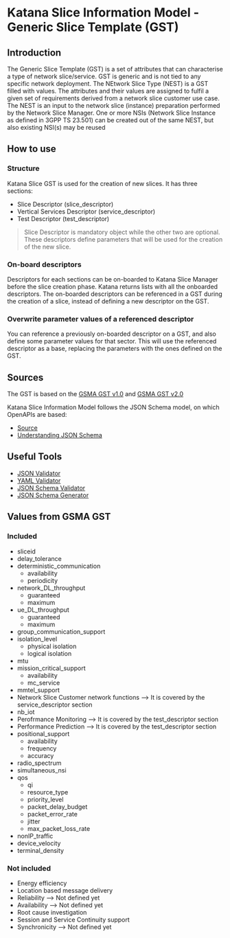 # Katana Slice Information Model - Generic Slice Template (GST)

## Introduction
The Generic Slice Template (GST) is a set of attributes that can characterise a type
of network slice/service. GST is generic and is not tied to any specific network deployment.
The NEtwork Slice Type (NEST) is a GST filled with values. The attributes and their values
are assigned to fulfil a given set of requirements derived from a network slice customer use
case. The NEST is an input to the network slice (instance) preparation performed by the
Network Slice Manager. One or more NSIs (Network Slice Instance
as defined in 3GPP TS 23.501) can be created out of the same NEST, but also existing
NSI(s) may be reused

## How to use
### Structure
Katana Slice GST is used for the creation of new slices. It has three sections:

* Slice Descriptor (slice_descriptor)
* Vertical Services Descriptor (service_descriptor)
* Test Descriptor (test_descriptor)

> Slice Descriptor is mandatory object while the other two are optional.
These descriptors define parameters that will be used for the creation of the new slice.

### On-board descriptors
Descriptors for each sections can be on-boarded to Katana Slice Manager before the slice creation phase. Katana returns lists with all the onboarded descriptors. The on-boarded descriptors can be referenced in a GST during the creation of a slice, instead of defining a new descriptor on the GST.

### Overwrite parameter values of a referenced descriptor
You can reference a previously on-boarded descriptor on a GST, and also define some parameter values for that sector. This will use the referenced descriptor as a base, replacing the parameters with the ones defined on the GST.


## Sources
The GST is based on the [GSMA GST v1.0](https://www.gsma.com/newsroom/wp-content/uploads//NG.116-v1.0.pdf)
and [GSMA GST v2.0](https://www.gsma.com/newsroom/wp-content/uploads//NG.116-v2.0.pdf)

Katana Slice Information Model follows the JSON Schema model, on which OpenAPIs are based:

* [Source](http://json-schema.org/)
* [Understanding JSON Schema](http://json-schema.org/understanding-json-schema/UnderstandingJSONSchema.pdf)

## Useful Tools
* [JSON Validator](https://jsonlint.com/)
* [YAML Validator](http://www.yamllint.com/)
* [JSON Schema Validator](https://json-schema-validator.herokuapp.com/)
* [JSON Schema Generator](https://jsonschema.net/)

## Values from GSMA GST
### Included
* sliceid
* delay_tolerance
* deterministic_communication
    - availability
    - periodicity
* network_DL_throughput
    - guaranteed
    - maximum
* ue_DL_throughput
    - guaranteed
    - maximum
* group_communication_support
* isolation_level
    - physical isolation
    - logical isolation
* mtu
* mission_critical_support
    - availability
    - mc_service
* mmtel_support
* Network Slice Customer network functions --> It is covered by the service_descriptor section
* nb_iot
* Perofrmance Monitoring --> It is covered by the test_descriptor section
* Performance Prediction --> It is covered by the test_descriptor section
* positional_support
    - availability
    - frequency
    - accuracy
* radio_spectrum
* simultaneous_nsi
* qos
    - qi
    - resource_type
    - priority_level
    - packet_delay_budget
    - packet_error_rate
    - jitter
    - max_packet_loss_rate
* nonIP_traffic
* device_velocity
* terminal_density

### Not included
* Energy efficiency
* Location based message delivery
* Reliability --> Not defined yet
* Availability --> Not defined yet
* Root cause investigation
* Session and Service Continuity support
* Synchronicity --> Not defined yet